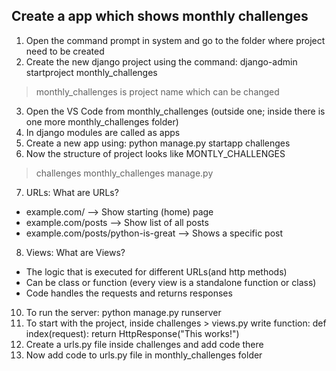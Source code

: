 ## Create a app which shows monthly challenges
1) Open the command prompt in system and go to the folder where project need to be created
2) Create the new django project using the command:
django-admin startproject monthly_challenges
> monthly_challenges is project name which can be changed
3) Open the VS Code from monthly_challenges (outside one; inside there is one more monthly_challenges folder)
4) In django modules are called as apps
5) Create a new app using:
python manage.py startapp challenges
6) Now the structure of project looks like
MONTLY_CHALLENGES
  > challenges
  > monthly_challenges
  manage.py
7) URLs: What are URLs?
* example.com/  --> Show starting (home) page
* example.com/posts --> Show list of all posts
* example.com/posts/python-is-great --> Shows a specific post
8) Views: What are Views?
* The logic that is executed for different URLs(and http methods)
* Can be class or function (every view is a standalone function or class)
* Code handles the requests and returns responses
10) To run the server:
python manage.py runserver
11) To start with the project, inside challenges > views.py write function:
def index(request):
    return HttpResponse("This works!")
12) Create a urls.py file inside challenges and add code there
13) Now add code to urls.py file in monthly_challenges folder